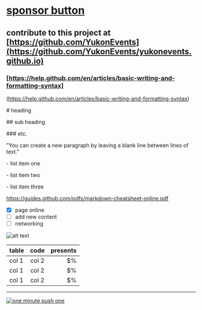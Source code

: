 # [sponsor button](https://help.github.com/en/articles/displaying-a-sponsor-button-in-your-repository)

## contribute to this project at [https://github.com/YukonEvents](https://github.com/YukonEvents/yukonevents.github.io)

### [https://help.github.com/en/articles/basic-writing-and-formatting-syntax]
(https://help.github.com/en/articles/basic-writing-and-formatting-syntax)

\# heading

\## sub heading

\### etc.

"You can create a new paragraph by leaving a blank line between lines of text."

\- list item one 

\- list item two 

\- list item three 

https://guides.github.com/pdfs/markdown-cheatsheet-online.pdf

- [x] page online
- [ ] add new content
- [ ] networking

![alt text][logo]

[logo]: http://bit.ly/_logo_jpg "Logo Title Text"

| table         | code          | presents |
| ------------- |:-------------:| --------:|
| col 1         | col 2         |       $% |
| col 1         | col 2         |       $% |
| col 1         | col 2         |       $% |


---

[![one minute push one](https://img.youtube.com/)](https://www.youtube.com/watch?v=QUldxN4S1UY)



